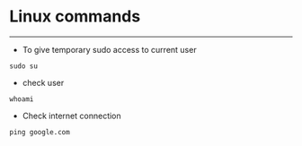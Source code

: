 # Linux commands
---
* To give temporary sudo access to current user
```
sudo su
```
* check user
```
whoami
```
* Check internet connection
```
ping google.com
```
